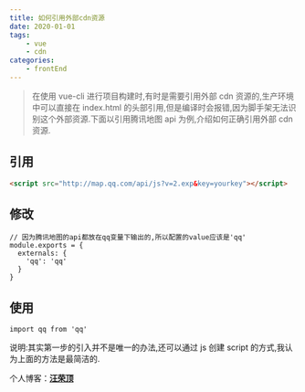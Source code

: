 ```yaml
---
title: 如何引用外部cdn资源
date: 2020-01-01
tags:
    - vue
    - cdn
categories:
    - frontEnd
---
```


> 在使用 vue-cli 进行项目构建时,有时是需要引用外部 cdn 资源的,生产环境中可以直接在 index.html 的头部引用,但是编译时会报错,因为脚手架无法识别这个外部资源.下面以引用腾讯地图 api 为例,介绍如何正确引用外部 cdn 资源.

<!-- more -->

## 引用

```html
<script src="http://map.qq.com/api/js?v=2.exp&key=yourkey"></script>
```

## 修改

```ecmascript
// 因为腾讯地图的api都放在qq变量下输出的,所以配置的value应该是'qq'
module.exports = {
  externals: {
    'qq': 'qq'
  }
}
```

## 使用

```ecmascript 6
import qq from 'qq'
```

说明:其实第一步的引入并不是唯一的办法,还可以通过 js 创建 script 的方式,我认为上面的方法是最简洁的.

个人博客：[**汪荣顶**](www.fedtop.com)
